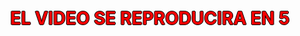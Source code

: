 <html>
<head>
<style>
  body {
    color: white;
  }
</style>
<script>
window.onload = function() {
  var segundero = document.getElementById("segundero");
  var segundo = 5;
  
  function actualizarSegundero() {
    segundo--;
    
    if (segundo < 0) {
      segundo = 0;
      clearInterval(intervalo);
      window.location.href = "https://dukingdraon.com/4/6572260";
    }
    
    segundero.innerHTML = segundo;
  }
  
  var intervalo = setInterval(actualizarSegundero, 1000);
}
</script>
</head>
<body>
<span style="color: red; text-shadow: -1px 0 black, 0 1px black, 1px 0 black, 0 -1px black;"><h1 align="center">EL VIDEO SE REPRODUCIRA EN <span id="segundero">5</span></p></h1></span>

</body>
</html>
